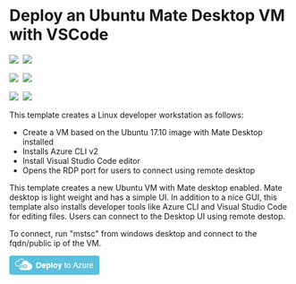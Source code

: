 # Deploy an Ubuntu Mate Desktop VM with VSCode

<IMG SRC="https://azurequickstartsservice.blob.core.windows.net/badges/101-ubuntu-mate-desktop-vscode/PublicLastTestDate.svg" />&nbsp;
<IMG SRC="https://azurequickstartsservice.blob.core.windows.net/badges/101-ubuntu-mate-desktop-vscode/PublicDeployment.svg" />&nbsp;

<IMG SRC="https://azurequickstartsservice.blob.core.windows.net/badges/101-ubuntu-mate-desktop-vscode/FairfaxLastTestDate.svg" />&nbsp;
<IMG SRC="https://azurequickstartsservice.blob.core.windows.net/badges/101-ubuntu-mate-desktop-vscode/FairfaxDeployment.svg" />&nbsp;

<IMG SRC="https://azurequickstartsservice.blob.core.windows.net/badges/101-ubuntu-mate-desktop-vscode/BestPracticeResult.svg" />&nbsp;
<IMG SRC="https://azurequickstartsservice.blob.core.windows.net/badges/101-ubuntu-mate-desktop-vscode/CredScanResult.svg" />&nbsp;

This template creates a Linux developer workstation as follows:

- Create a VM based on the Ubuntu 17.10 image with Mate Desktop installed
- Installs Azure CLI v2
- Install Visual Studio Code editor
- Opens the RDP port for users to connect using remote desktop

This template creates a new Ubuntu VM with Mate desktop enabled. Mate desktop is light weight and has a simple UI. In addition to a nice GUI, this template also installs developer tools like Azure CLI and Visual Studio Code for editing files. Users can connect to the Desktop UI using remote destop.

To connect, run "mstsc" from windows desktop and connect to the fqdn/public ip of the VM. 

<a href="https://portal.azure.com/#create/Microsoft.Template/uri/https%3A%2F%2Fraw.githubusercontent.com%2FAzure%2Fazure-quickstart-templates%2Fmaster%2F201-vm-msi-linux-terraform%2Fazuredeploy.json" target="_blank">
    <img src="https://raw.githubusercontent.com/Azure/azure-quickstart-templates/master/1-CONTRIBUTION-GUIDE/images/deploytoazure.png"/>
</a>

